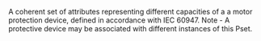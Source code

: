 ﻿A coherent set of attributes representing different capacities of a a motor protection device, defined in accordance with IEC 60947. Note - A protective device may be associated with different instances of this Pset.
